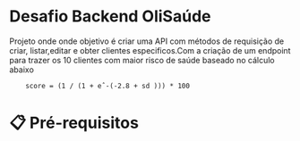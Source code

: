 # Desafio Backend OliSaúde
Projeto onde onde objetivo é criar uma API com métodos 
de requisição de criar, listar,editar e obter clientes 
especificos.Com a criação de um endpoint para trazer 
os 10 clientes com maior risco de saúde baseado no cálculo 
abaixo
```   sd = soma do grau dos problemas
    score = (1 / (1 + eˆ-(-2.8 + sd ))) * 100
```
# 📋 Pré-requisitos

 
 

